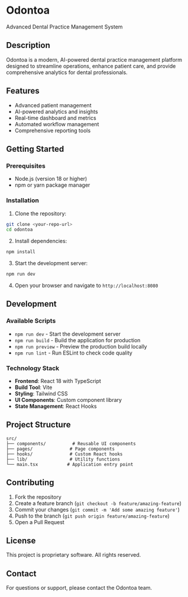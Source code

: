 # Odontoa

Advanced Dental Practice Management System

## Description

Odontoa is a modern, AI-powered dental practice management platform designed to streamline operations, enhance patient care, and provide comprehensive analytics for dental professionals.

## Features

- Advanced patient management
- AI-powered analytics and insights
- Real-time dashboard and metrics
- Automated workflow management
- Comprehensive reporting tools

## Getting Started

### Prerequisites

- Node.js (version 18 or higher)
- npm or yarn package manager

### Installation

1. Clone the repository:
```bash
git clone <your-repo-url>
cd odontoa
```

2. Install dependencies:
```bash
npm install
```

3. Start the development server:
```bash
npm run dev
```

4. Open your browser and navigate to `http://localhost:8080`

## Development

### Available Scripts

- `npm run dev` - Start the development server
- `npm run build` - Build the application for production
- `npm run preview` - Preview the production build locally
- `npm run lint` - Run ESLint to check code quality

### Technology Stack

- **Frontend**: React 18 with TypeScript
- **Build Tool**: Vite
- **Styling**: Tailwind CSS
- **UI Components**: Custom component library
- **State Management**: React Hooks

## Project Structure

```
src/
├── components/          # Reusable UI components
├── pages/              # Page components
├── hooks/              # Custom React hooks
├── lib/                # Utility functions
└── main.tsx           # Application entry point
```

## Contributing

1. Fork the repository
2. Create a feature branch (`git checkout -b feature/amazing-feature`)
3. Commit your changes (`git commit -m 'Add some amazing feature'`)
4. Push to the branch (`git push origin feature/amazing-feature`)
5. Open a Pull Request

## License

This project is proprietary software. All rights reserved.

## Contact

For questions or support, please contact the Odontoa team.
